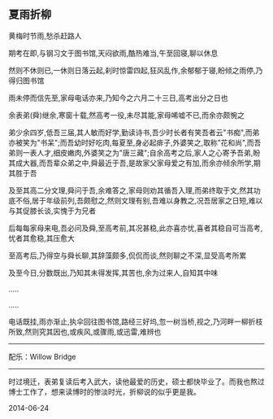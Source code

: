 ## 夏雨折柳 ##

黄梅时节雨,愁杀赶路人 

期考在即,与钢习文于图书馆,天闷欲雨,酷热难当,午至回寝,聊以休息

然则不休则已,一休则日落云起,刹时惊雷四起,狂风乱作,余郁郁于寝,盼倾之雨停,乃得归图书馆

雨未停而信先至,家母电话亦来,乃知今之六月二十三日,高考出分之日也

余表弟(舜)继余,寒窗十载,然高考一役,未尽其能,家母唏嘘不已,而余亦颇惋之

弟少余四岁,低吾三届,其人敏而好学,勤读诗书,吾少时长者有笑吾者云"书痴",而弟亦被笑为"书呆";而吾幼时好吃肉,每夏至,身必起痱子,外婆笑之,取称"花和尚",而吾弟则一表人才,细皮嫩肉,外婆笑之为"唐三藏";自余高考之后,家人之心寄予吾弟,盼其成大器,而吾辈众弟之中,舜最近于吾,是故家父家母爱之有加,而余亦倾余所学,期其胜于吾

及至其高二分文理,舜问于吾,余难答之,家母则劝其循吾入理,而弟终取于文,然其功底不俗,居于年级前列,吾颇慰之,然则文理有别,吾难以身教之,况吾居家之日短,难以与其促膝长谈,实愧于为兄者

后每每家母来电,吾必问及舜,至高考前,其况甚稳,此亦喜亦忧,喜者其稳自可当高考,忧者其愈稳,其压愈大

至高考后,乃得空与舜长聊,其辞藻颇多,侃侃而谈,然则聊之不深,显受高考所累

及至今日,分数既出,乃知其未得发挥,其苦也,余为过来人,自知其中味

 

.....

.....

 

电话既挂,雨亦渐止,执伞回往图书馆,路经三好坞,忽一树当桥,视之,乃河畔一柳折枝所致,然则究其因也,或疾风,或骤雨,或迅雷,难辨也

---
配乐：Willow Bridge

---
时过境迁，表弟复读后考入武大，读他最爱的历史，硕士都快毕业了。而我也熬过博士工作了，想来读博时的惨淡时光，折柳说的似乎更是我。

2014-06-24

